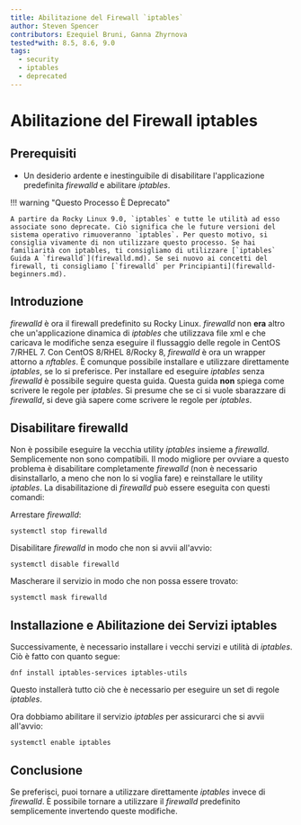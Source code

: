 ```yaml
---
title: Abilitazione del Firewall `iptables`
author: Steven Spencer
contributors: Ezequiel Bruni, Ganna Zhyrnova
tested*with: 8.5, 8.6, 9.0
tags:
  - security
  - iptables
  - deprecated
---
```


# Abilitazione del Firewall iptables

## Prerequisiti

- Un desiderio ardente e inestinguibile di disabilitare l'applicazione predefinita *firewalld* e abilitare *iptables*.

!!! warning "Questo Processo È Deprecato"

    A partire da Rocky Linux 9.0, `iptables` e tutte le utilità ad esso associate sono deprecate. Ciò significa che le future versioni del sistema operativo rimuoveranno `iptables`. Per questo motivo, si consiglia vivamente di non utilizzare questo processo. Se hai familiarità con iptables, ti consigliamo di utilizzare [`iptables` Guida A `firewalld`](firewalld.md). Se sei nuovo ai concetti del firewall, ti consigliamo [`firewalld` per Principianti](firewalld-beginners.md).

## Introduzione

*firewalld* è ora il firewall predefinito su Rocky Linux. *firewalld* non **era** altro che un'applicazione dinamica di *iptables* che utilizzava file xml e che caricava le modifiche senza eseguire il flussaggio delle regole in CentOS 7/RHEL 7.  Con CentOS 8/RHEL 8/Rocky 8, *firewalld* è ora un wrapper attorno a *nftables*. È comunque possibile installare e utilizzare direttamente <em x-id=“3”>iptables</em>, se lo si preferisce. Per installare ed eseguire *iptables* senza *firewalld* è possibile seguire questa guida. Questa guida **non** spiega come scrivere le regole per *iptables*. Si presume che se ci si vuole sbarazzare di *firewalld*, si deve già sapere come scrivere le regole per *iptables*.

## Disabilitare firewalld

Non è possibile eseguire la vecchia utility *iptables* insieme a *firewalld*. Semplicemente non sono compatibili. Il modo migliore per ovviare a questo problema è disabilitare completamente *firewalld* (non è necessario disinstallarlo, a meno che non lo si voglia fare) e reinstallare le utility *iptables*. La disabilitazione di *firewalld* può essere eseguita con questi comandi:

Arrestare *firewalld*:

`systemctl stop firewalld`

Disabilitare *firewalld* in modo che non si avvii all'avvio:

`systemctl disable firewalld`

Mascherare il servizio in modo che non possa essere trovato:

`systemctl mask firewalld`

## Installazione e Abilitazione dei Servizi iptables

Successivamente, è necessario installare i vecchi servizi e utilità di *iptables*. Ciò è fatto con quanto segue:

`dnf install iptables-services iptables-utils`

Questo installerà tutto ciò che è necessario per eseguire un set di regole *iptables*.

Ora dobbiamo abilitare il servizio *iptables* per assicurarci che si avvii all'avvio:

`systemctl enable iptables`

## Conclusione

Se preferisci, puoi tornare a utilizzare direttamente <em x-id=“3”>iptables</em> invece di <em x-id=“3”>firewalld</em>. È possibile tornare a utilizzare il *firewalld* predefinito semplicemente invertendo queste modifiche.
